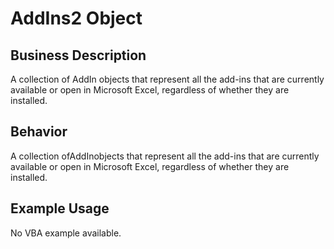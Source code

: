 # AddIns2 Object

## Business Description
A collection of AddIn objects that represent all the add-ins that are currently available or open in Microsoft Excel, regardless of whether they are installed.

## Behavior
A collection ofAddInobjects that represent all the add-ins that are currently available or open in Microsoft Excel, regardless of whether they are installed.

## Example Usage
No VBA example available.
